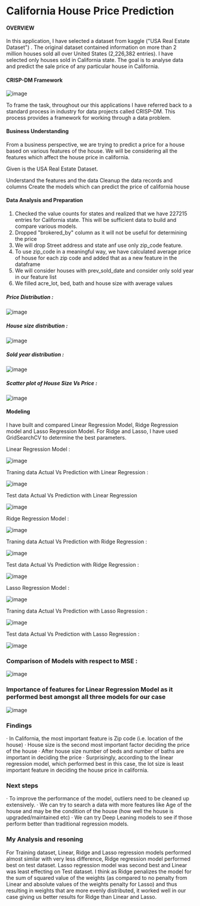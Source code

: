# California House Price Prediction

#### OVERVIEW

In this application, I have selected a dataset from kaggle ("USA Real Estate Dataset") . The original dataset contained information on more than 2 million houses sold all over United States (2,226,382 entries). I have selected only houses sold in California state. The goal is to analyse data and predict the sale price of any particular house in California.

#### CRISP-DM Framework

![image](https://github.com/user-attachments/assets/88fa7e5f-2c8b-446f-be6f-fedacecededf)

To frame the task, throughout our this applications I have referred back to a standard process in industry for data projects called CRISP-DM. This process provides a framework for working through a data problem. 

#### Business Understanding

From a business perspective, we are trying to predict a price for a house based on various features of the house. We will be considering all the features which affect the house price in california.

Given is the USA Real Estate Dataset.

Understand the features and the data
Cleanup the data records and columns
Create the models which can predict the price of california house

#### Data Analysis and Preparation 

1.  Checked the value counts for states and realized that we have 227215 entries for California state. This will be sufficient data to build and compare various models.
2.  Dropped "brokered_by" column as it will not be useful for determining the price
3.  We will drop Street address and state anf use only zip_code feature.
4.  To use zip_code in a meaningful way, we have calculated average price of house for each zip code and added that as a new feature in the dataframe
5.  We will consider houses with prev_sold_date and consider only sold year in our feature list
6.  We filled acre_lot, bed, bath and house size with average values

##### Price Distribution : 

   ![image](https://github.com/user-attachments/assets/e359a065-096e-4f1b-be5c-8eca9917fa59)

##### House size distribution :

![image](https://github.com/user-attachments/assets/5a8d07eb-1d24-4d20-96df-b05179ea3528)


##### Sold year distribution :

![image](https://github.com/user-attachments/assets/d7fd0c7f-2c1b-45cb-b759-44fd0fa75de3)


##### Scatter plot of House Size Vs Price :

![image](https://github.com/user-attachments/assets/07dccdb2-e1ed-4503-bf92-69bc6ed0926b)


#### Modeling 

I have built and compared Linear Regression Model, Ridge Regression model and Lasso Regression Model. For Ridge and Lasso, I have used GridSearchCV to determine the best parameters.

Linear Regression Model : 

![image](https://github.com/user-attachments/assets/fa64c6f9-0d26-4af5-a7cd-f8850afeffff)


Traning data Actual Vs Prediction with Linear Regression :

![image](https://github.com/user-attachments/assets/9fd56ca5-7877-475f-aa05-1db1a5743567)


Test data Actual Vs Prediction with Linear Regression 

![image](https://github.com/user-attachments/assets/33ccb1be-91d5-4597-a87d-575333ada229)


Ridge Regression Model : 

![image](https://github.com/user-attachments/assets/a060088f-9527-4900-9c31-f7723ef82d08)


Traning data Actual Vs Prediction with Ridge Regression :

![image](https://github.com/user-attachments/assets/41015427-8264-4841-aeed-aa28dd999d38)


Test data Actual Vs Prediction with Ridge Regression :

![image](https://github.com/user-attachments/assets/ed76fe94-55bd-467c-a4f2-bdc011558bc6)


Lasso Regression Model : 

![image](https://github.com/user-attachments/assets/7c145cce-75b8-475a-8857-9ea210d4136a)


Traning data Actual Vs Prediction with Lasso Regression :

![image](https://github.com/user-attachments/assets/f6934957-4dd8-4ef2-a8f7-e93b2672df03)


Test data Actual Vs Prediction with Lasso Regression :

![image](https://github.com/user-attachments/assets/07674fbe-6317-4cc5-a153-1fbda1c7b362)


### Comparison of Models with respect to MSE :

![image](https://github.com/user-attachments/assets/3494b7fb-0dec-405d-809c-b248b71f381b)

### Importance of features for Linear Regression Model as it performed best amongst all three models for our case

![image](https://github.com/user-attachments/assets/7954ebde-d0ed-42ca-9e24-316f140b8ec5)

### Findings

· In California, the most important feature is Zip code (i.e. location of the house)
· House size is the second most important factor deciding the price of the house
· After house size number of beds and number of baths are important in deciding the price
· Surprisingly, according to the linear regression model, which performed best in this case, the lot size is least important feature in deciding the house price in california. 

### Next steps 

· To improve the performance of the model, outliers need to be cleaned up extensively.
· We can try to search a data with more features like Age of the house and may be the condition of the house (how well the house is upgraded/maintained etc)
· We can try Deep Leaning models to see if those perform better than traditional regression models.

### My Analysis and resoning 


For Training dataset, Linear, Ridge and Lasso regression models performed almost similar with very less difference, Ridge regression model performed best on test dataset. Lasso regression model was second best and Linear was least effecting on Test dataset. 
I think as Ridge penalizes the model for the sum of squared value of the weights (as compared to no penalty from Linear and absolute values of the weights penalty for Lasso) and thus resulting in weights that are more evenly distributed, it worked well in our case giving us better results for Ridge than Linear and Lasso.
   
